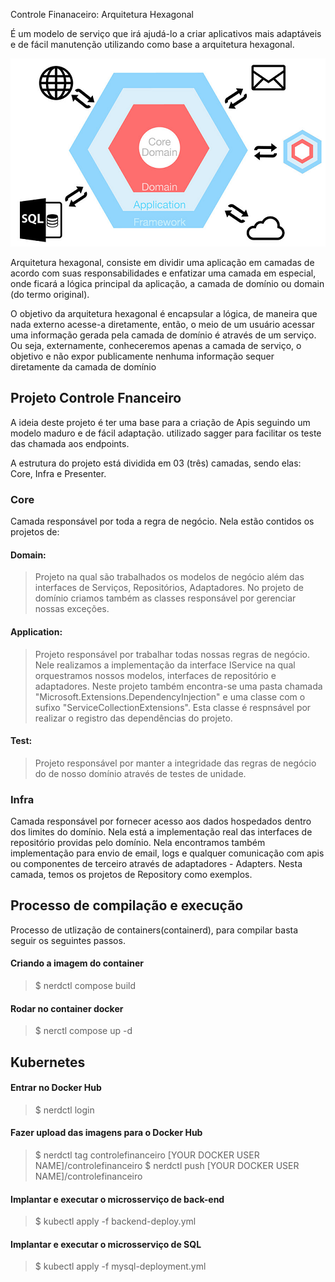 ﻿Controle Finanaceiro: Arquitetura Hexagonal

É um modelo de serviço que irá ajudá-lo a criar aplicativos mais adaptáveis e de fácil manutenção utilizando como base a arquitetura hexagonal.

![Hexagonal Architecture](https://github.com/lualsiv/controle-financeiro/blob/main/hexagonal.png)

Arquitetura hexagonal, consiste em dividir uma aplicação em camadas de acordo com suas responsabilidades e enfatizar uma camada em especial, onde ficará a lógica principal da aplicação, a camada de domínio ou domain (do termo original).

O objetivo da arquitetura hexagonal é encapsular a lógica, de maneira que nada externo acesse-a diretamente, então, o meio de um usuário acessar uma informação gerada pela camada de domínio é através de um serviço. Ou seja, externamente, conheceremos apenas a camada de serviço, o objetivo e não expor publicamente nenhuma informação sequer diretamente da camada de domínio

## Projeto Controle Fnanceiro
A ideia deste projeto é ter uma base para a criação de Apis seguindo um modelo maduro e de fácil adaptação.
utilizado sagger para facilitar os teste das chamada aos endpoints.

A estrutura do projeto está dividida em 03 (três) camadas, sendo elas: Core, Infra e Presenter.

### Core
Camada responsável por toda a regra de negócio. Nela estão contidos os projetos de:

#### Domain: 
 > Projeto na qual são trabalhados os modelos de negócio além das interfaces de Serviços, Repositórios, Adaptadores. No projeto de domínio criamos também as classes responsável por gerenciar nossas exceções.

#### Application:
 > Projeto responsável por trabalhar todas nossas regras de negócio. Nele realizamos a implementação da interface IService na qual orquestramos nossos modelos, interfaces de repositório e adaptadores.
 > Neste projeto também encontra-se uma pasta chamada "Microsoft.Extensions.DependencyInjection" e uma classe com o sufixo "ServiceCollectionExtensions". Esta classe é respnsável por realizar o registro das dependências do projeto.

#### Test: 
 > Projeto responsável por manter a integridade das regras de negócio do de nosso domínio através de testes de unidade.
 
### Infra
Camada responsável por fornecer acesso aos dados hospedados dentro dos limites do domínio. Nela está a implementação real das interfaces de repositório providas pelo domínio. Nela encontramos também implementação para envio de email, logs e qualquer comunicação com apis ou componentes de terceiro através de adaptadores - Adapters.
Nesta camada, temos os projetos de Repository como exemplos.

## Processo de compilação e execução
Processo de utlização de containers(containerd), para compilar basta seguir os seguintes passos.

#### Criando a imagem do container
>$ nerdctl compose build

#### Rodar no container docker
>$ nerctl compose up -d

## Kubernetes

#### Entrar no Docker Hub
>$ nerdctl login

#### Fazer upload das imagens para o Docker Hub
>$ nerdctl tag controlefinanceiro [YOUR DOCKER USER NAME]/controlefinanceiro
>$ nerdctl push [YOUR DOCKER USER NAME]/controlefinanceiro

#### Implantar e executar o microsserviço de back-end
>$ kubectl apply -f backend-deploy.yml

#### Implantar e executar o microsserviço de SQL
>$ kubectl apply -f mysql-deployment.yml